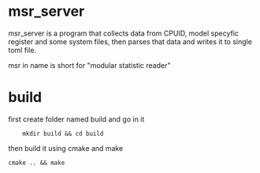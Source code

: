 # msr_server

msr_server is a program that collects data from CPUID, model specyfic register and some system files, then parses that data and writes it to single toml file.

msr in name is short for "modular statistic reader"

# build

first create folder named build and go in it
```
    mkdir build && cd build
```

then build it using cmake and make

```
cmake .. && make
```